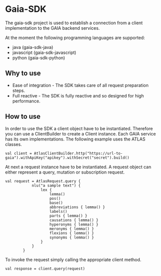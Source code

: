 # Gaia-SDK

The gaia-sdk project is used to establish a connection from a client implementation to the GAIA backend services.

At the moment the following programming languages are supported:

* java (gaia-sdk-java)
* javascript (gaia-sdk-javascript)
* python (gaia-sdk-python)

## Why to use
* Ease of integration - The SDK takes care of all request preparation steps.
* Full reactive - The SDK is fully reactive and so designed for high performance.

## How to use
In order to use the SDK a client object have to be instantiated. Therefore you can use a ClientBuilder to create
a Client instance. Each GAIA service has its own implementations. The following example uses the ATLAS classes.

```
val client = AtlasClientBuilder.http("https://url-to-gaia").withApiKey("apikey").withSecret("secret").build()
```

At next a request instance have to be instantiated. A request object can either represent a query, mutation or subscription request.

```
val request = AtlasRequest.query {
            nlu("a sample text") {
                lex {
                    lemma()
                    pos()
                    base()
                    abbreviations { lemma() }
                    labels()
                    parts { lemma() }
                    causations { lemma() }
                    hyperonyms { lemma() }
                    meronyms { lemma() }
                    flexions { lemma() }
                    synonyms { lemma() }
                }
            }
        }
```

To invoke the request simply calling the appropriate client method.

```
val response = client.query(request)
```
